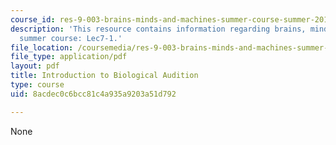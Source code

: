 ```yaml
---
course_id: res-9-003-brains-minds-and-machines-summer-course-summer-2015
description: 'This resource contains information regarding brains, minds and machines
  summer course: Lec7-1.'
file_location: /coursemedia/res-9-003-brains-minds-and-machines-summer-course-summer-2015/8acdec0c6bcc81c4a935a9203a51d792_MITRES_9_003SUM15_Lec7-1.pdf
file_type: application/pdf
layout: pdf
title: Introduction to Biological Audition
type: course
uid: 8acdec0c6bcc81c4a935a9203a51d792

---
```

None
